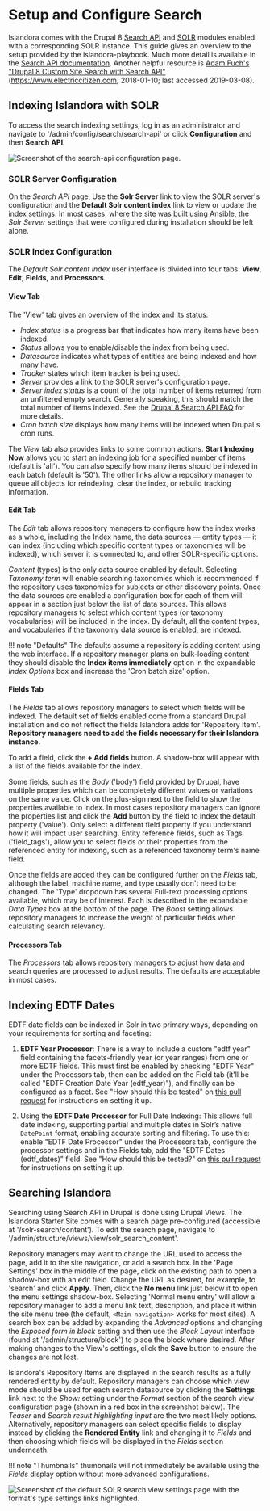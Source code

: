 # Setup and Configure Search

Islandora comes with the Drupal 8 [Search API](https://www.drupal.org/project/search_api) and [SOLR](https://www.drupal.org/project/search_api_solr) modules enabled with a corresponding SOLR instance. This guide gives an overview to the setup provided by the islandora-playbook. Much more detail is available in the [Search API documentation](https://www.drupal.org/docs/8/modules/search-api). Another helpful resource is [Adam Fuch's "Drupal 8 Custom Site Search with Search API"](https://www.electriccitizen.com/blog/drupal-8-custom-site-search-search-api) (https://www.electriccitizen.com, 2018-01-10; last accessed 2019-03-08).

## Indexing Islandora with SOLR

To access the search indexing settings, log in as an administrator and navigate to  '/admin/config/search/search-api' or click **Configuration** and then **Search API**.

![Screenshot of the search-api configuration page.](../assets/search-settings-page.png)

### SOLR Server Configuration

On the _Search API_ page, Use the **Solr Server** link to view the SOLR server's configuration and the **Default Solr content index** link to view or update the index settings. In most cases, where the site was built using Ansible, the _Solr Server_ settings that were configured during installation should be left alone.

### SOLR Index Configuration

The _Default Solr content index_ user interface is divided into four tabs: **View**, **Edit**, **Fields**, and **Processors**.

#### View Tab

The 'View' tab gives an overview of the index and its status:

- _Index status_ is a progress bar that indicates how many items have been indexed.
- _Status_ allows you to enable/disable the index from being used.
- _Datasource_ indicates what types of entities are being indexed and how many have.
- _Tracker_ states which item tracker is being used.
- _Server_ provides a link to the SOLR server's configuration page.
- _Server index status_ is a count of the total number of items returned from an unfiltered empty search. Generally speaking, this should match the total number of items indexed. See the [Drupal 8 Search API FAQ](https://www.drupal.org/docs/8/modules/search-api/getting-started/frequently-asked-questions#server-index-status) for more details.
- _Cron batch size_ displays how many items will be indexed when Drupal's cron runs.

The _View_ tab also provides links to some common actions. **Start Indexing Now** allows you to start an indexing job for a specified number of items (default is 'all'). You can also specify how many items should be indexed in each batch (default is '50'). The other links allow a repository manager to queue all objects for reindexing, clear the index, or rebuild tracking information.

#### Edit Tab

The _Edit_ tab allows repository managers to configure how the index works as a whole, including the Index name, the data sources — entity types — it can index (including which specific content types or taxonomies will be indexed), which server it is connected to, and other SOLR-specific options.

_Content_ (types) is the only data source enabled by default. Selecting _Taxonomy term_ will enable searching taxonomies which is recommended if the repository uses taxonomies for subjects or other discovery points. Once the data sources are enabled a configuration box for each of them will appear in a section just below the list of data sources. This allows repository managers to select which content types (or taxonomy vocabularies) will be included in the index. By default, all the content types, and vocabularies if the taxonomy data source is enabled, are indexed.


!!! note "Defaults"
    The defaults assume a repository is adding content using the web interface. If a repository manager plans on bulk-loading content they should disable the **Index items immediately** option in the expandable _Index Options_ box and increase the 'Cron batch size' option.

#### Fields Tab

The _Fields_ tab allows repository managers to select which fields will be indexed. The default set of fields enabled come from a standard Drupal installation and do not reflect the fields Islandora adds for 'Repository Item'. **Repository managers need to add the fields necessary for their Islandora instance.**

To add a field, click the **+ Add fields** button. A shadow-box will appear with a list of the fields available for the index.

Some fields, such as the _Body_ ('body') field provided by Drupal, have multiple properties which can be completely different values or variations on the same value. Click on the plus-sign next to the field to show the properties available to index. In most cases repository managers can ignore the properties list and click the **Add** button by the field to index the default property ('value'). Only select a different field property if you understand how it will impact user searching. Entity reference fields, such as Tags ('field_tags'), allow you to select fields or their properties from the referenced entity for indexing, such as a referenced taxonomy term's name field.

Once the fields are added they can be configured further on the _Fields_ tab, although the label, machine name, and type usually don't need to be changed. The 'Type' dropdown has several Full-text processing options available, which may be of interest. Each is described in the expandable _Data Types_ box at the bottom of the page. The _Boost_ setting allows repository managers to increase the weight of particular fields when calculating search relevancy.

#### Processors Tab

The _Processors_ tab allows repository managers to adjust how data and search queries are processed to adjust results. The defaults are acceptable in most cases.

## Indexing EDTF Dates

EDTF date fields can be indexed in Solr in two primary ways, depending on your 
requirements for sorting and faceting:

1) **EDTF Year Processor**:
There is a way to include a custom "edtf year" field containing the facets-friendly year (or year ranges) from one or more EDTF fields. This must first be enabled by checking "EDTF Year" under the Processors tab, then can be added on the Field tab (it'll be called "EDTF Creation Date Year (edtf_year)"), and finally can be configured as a facet. See "How should this be tested" on [this pull request](https://github.com/Islandora/controlled_access_terms/pull/68) for instructions on setting it up.

2) Using the **EDTF Date Processor** for Full Date Indexing:
This allows full date indexing, supporting partial and multiple dates in Solr’s native `DatePoint` format, enabling accurate sorting and filtering. To use this: enable "EDTF Date Processor" under the Processors tab, configure the processor settings and in the Fields tab, add the "EDTF Dates (edtf_dates)" field. See "How should
this be tested?" on [this pull request](https://github.com/Islandora/controlled_access_terms/pull/141) for instructions on setting it up.

## Searching Islandora

Searching using Search API in Drupal is done using Drupal Views. The Islandora Starter Site comes with a search page pre-configured (accessible at '/solr-search/content'). To edit the search page, navigate to '/admin/structure/views/view/solr_search_content'.

Repository managers may want to change the URL used to access the page, add it to the site navigation, or add a search box. In the 'Page Settings' box in the middle of the page, click on the existing path to open a shadow-box with an edit field. Change the URL as desired, for example, to 'search' and click **Apply**. Then, click the **No menu** link just below it to open the menu settings shadow-box. Selecting 'Normal menu entry' will allow a repository manager to add a menu link text, description, and place it within the site menu tree (the default, `<Main navigation>` works for most sites). A search box can be added by expanding the _Advanced_ options and changing the _Exposed form in block_ setting and then use the _Block Layout_ interface (found at '/admin/structure/block') to place the block where desired. After making changes to the View's settings, click the **Save** button to ensure the changes are not lost.

Islandora's Repository Items are displayed in the search results as a fully rendered entity by default. Repository managers can choose which view mode should be used for each search datasource by clicking the **Settings** link next to the _Show:_ setting under the _Format_ section of the search view configuration page (shown in a red box in the screenshot below). The _Teaser_ and _Search result highlighting input_ are the two most likely options. Alternatively, repository managers can select specific fields to display instead by clicking the **Rendered Entity** link and changing it to _Fields_ and then choosing which fields will be displayed in the _Fields_ section underneath.

!!! note "Thumbnails"
    thumbnails will not immediately be available using the _Fields_ display option without more advanced configurations.

![Screenshot of the default SOLR search view settings page with the format's type settings links highlighted. ](../assets/search-view-format-settings-highlighted.png)
